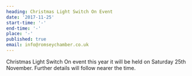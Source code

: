 ```yaml
---
heading: Christmas Light Switch On Event
date: '2017-11-25'
start-time: '-'
end-time: '-'
place: '-'
published: true
email: info@romseychamber.co.uk
---
```

Christmas Light Switch On event this year it will be held on Saturday 25th November. Further details will follow nearer the time.
